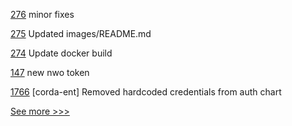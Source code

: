 
[276](https://github.com/hyperledger-labs/orion-server/pull/276) minor fixes

[275](https://github.com/hyperledger-labs/orion-server/pull/275) Updated images/README.md

[274](https://github.com/hyperledger-labs/orion-server/pull/274) Update docker build

[147](https://github.com/hyperledger-labs/fabric-token-sdk/pull/147) new nwo token

[1766](https://github.com/hyperledger-labs/blockchain-automation-framework/pull/1766) [corda-ent] Removed hardcoded credentials from auth chart


[See more >>>](https://start-here.hyperledger.org/pull-requests)
